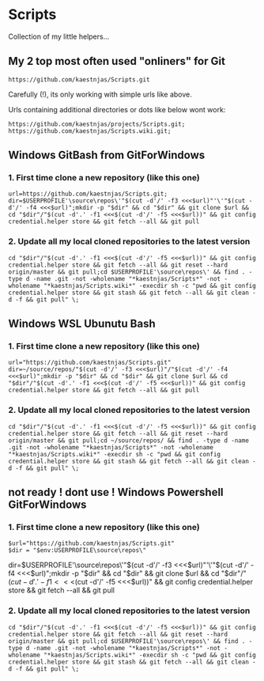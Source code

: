 # Scripts

Collection of my little helpers...

## My 2 top most often used "onliners" for Git

    https://github.com/kaestnjas/Scripts.git

Carefully (!), its only working with simple urls like above. 

Urls containing additional directories or dots like below wont work:

    https://github.com/kaestnjas/projects/Scripts.git;  
    https://github.com/kaestnjas/Scripts.wiki.git;

## Windows GitBash from GitForWindows

### 1. First time clone a new repository (like this one)

    url=https://github.com/kaestnjas/Scripts.git;
    dir=$USERPROFILE'\source\repos\'"$(cut -d'/' -f3 <<<$url)"'\'"$(cut -d'/' -f4 <<<$url)";mkdir -p "$dir" && cd "$dir" && git clone $url && cd "$dir"/"$(cut -d'.' -f1 <<<$(cut -d'/' -f5 <<<$url))" && git config credential.helper store && git fetch --all && git pull

### 2. Update all my local cloned repositories to the latest version

    cd "$dir"/"$(cut -d'.' -f1 <<<$(cut -d'/' -f5 <<<$url))" && git config credential.helper store && git fetch --all && git reset --hard origin/master && git pull;cd $USERPROFILE'\source\repos\' && find . -type d -name .git -not -wholename "*kaestnjas/Scripts*" -not -wholename "*kaestnjas/Scripts.wiki*" -execdir sh -c "pwd && git config credential.helper store && git stash && git fetch --all && git clean -d -f && git pull" \;

## Windows WSL Ubunutu Bash

### 1. First time clone a new repository (like this one)

    url="https://github.com/kaestnjas/Scripts.git" 
    dir=~/source/repos/"$(cut -d'/' -f3 <<<$url)"/"$(cut -d'/' -f4 <<<$url)";mkdir -p "$dir" && cd "$dir" && git clone $url && cd "$dir"/"$(cut -d'.' -f1 <<<$(cut -d'/' -f5 <<<$url))" && git config credential.helper store && git fetch --all && git pull

### 2. Update all my local cloned repositories to the latest version

    cd "$dir"/"$(cut -d'.' -f1 <<<$(cut -d'/' -f5 <<<$url))" && git config credential.helper store && git fetch --all && git reset --hard origin/master && git pull;cd ~/source/repos/ && find . -type d -name .git -not -wholename "*kaestnjas/Scripts*" -not -wholename "*kaestnjas/Scripts.wiki*" -execdir sh -c "pwd && git config credential.helper store && git stash && git fetch --all && git clean -d -f && git pull" \;

## not ready ! dont use ! Windows Powershell GitForWindows

### 1. First time clone a new repository (like this one)

    $url="https://github.com/kaestnjas/Scripts.git"  
    $dir = "$env:USERPROFILE\source\repos\"
dir=$USERPROFILE'\source\repos\'"$(cut -d'/' -f3 <<<$url)"'\'"$(cut -d'/' -f4 <<<$url)";mkdir -p "$dir" && cd "$dir" && git clone $url && cd "$dir"/"$(cut -d'.' -f1 <<<$(cut -d'/' -f5 <<<$url))" && git config credential.helper store && git fetch --all && git pull

### 2. Update all my local cloned repositories to the latest version

    cd "$dir"/"$(cut -d'.' -f1 <<<$(cut -d'/' -f5 <<<$url))" && git config credential.helper store && git fetch --all && git reset --hard origin/master && git pull;cd $USERPROFILE'\source\repos\' && find . -type d -name .git -not -wholename "*kaestnjas/Scripts*" -not -wholename "*kaestnjas/Scripts.wiki*" -execdir sh -c "pwd && git config credential.helper store && git stash && git fetch --all && git clean -d -f && git pull" \;
